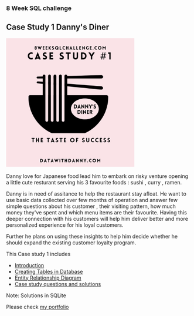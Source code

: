 ### 8 Week SQL challenge

## Case Study 1 Danny's Diner


 <img src='https://github.com/sumedhadewan/8-week-sql-challenge/blob/main/case-study-1/images/danny.png' width='350'>
 
 Danny love for Japanese food lead him to embark on risky venture opening a little cute resturant serving his 3 favourite foods : sushi , curry , ramen.

Danny is in need of assitance to help the restaurant stay afloat. He want to use basic data collected over few months of operation and answer few simple questions about his customer , their visiting pattern, how much money they've spent and which menu items are their favourite. 
Having this deeper connection with his customers will help him deliver better and more personalized experience for his loyal customers.

Further he plans on using these insights to help him decide whether he should expand the existing customer loyalty program.

 This Case study 1 includes
 
 * [Introduction](https://github.com/sumedhadewan/8-week-sql-challenge/blob/main/case-study-1/case_study_1_danny_diner.md#introduction)
 * [Creating Tables in Database](https://github.com/sumedhadewan/8-week-sql-challenge/blob/main/case-study-1/case_study_1_danny_diner.md#creating)
 * [Entity Relationship Diagram](https://github.com/sumedhadewan/8-week-sql-challenge/blob/main/case-study-1/case_study_1_danny_diner.md#diagram)
 * [Case study questions and solutions](https://github.com/sumedhadewan/8-week-sql-challenge/blob/main/case-study-1/case_study_1_danny_diner.md#solution)


Note: Solutions in SQLite 


Please check [my portfolio](https://sumedhadewan.github.io/portfolio/)
